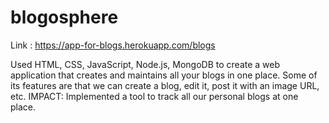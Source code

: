 # blogosphere
Link :  https://app-for-blogs.herokuapp.com/blogs 

Used HTML, CSS, JavaScript, Node.js, MongoDB to create a web application that creates and maintains all your blogs in one place. Some of its features are that we can create a blog, edit it, post it with an image URL, etc.
IMPACT: Implemented a tool to track all our personal blogs at  one place.
